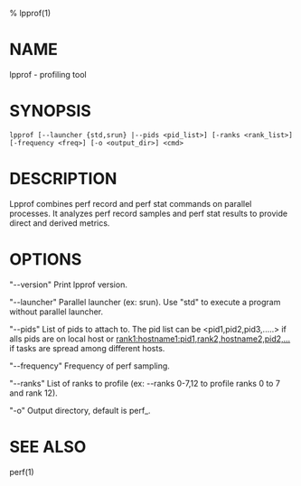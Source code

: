 % lpprof(1)

# NAME

lpprof -  profiling tool

# SYNOPSIS

    lpprof [--launcher {std,srun} |--pids <pid_list>] [-ranks <rank_list>] [-frequency <freq>] [-o <output_dir>] <cmd>


# DESCRIPTION

Lpprof combines perf record and perf stat commands on parallel processes.
It analyzes perf record samples and perf stat results to provide direct and derived metrics.

# OPTIONS

"--version"
Print lpprof version.

"--launcher"
Parallel launcher (ex: srun). Use "std" to execute a program without parallel launcher.

"--pids"
List of pids to attach to.
The pid list can be <pid1,pid2,pid3,.....> if alls pids are on local host or <rank1:hostname1:pid1,rank2,hostname2,pid2,...> if tasks are spread among different hosts.


"--frequency"
Frequency of perf sampling.

"--ranks"
List of ranks to profile (ex: --ranks 0-7,12 to profile ranks 0 to 7 and rank 12).

"-o"
Output directory, default is perf_<date>.


# SEE ALSO

perf(1)